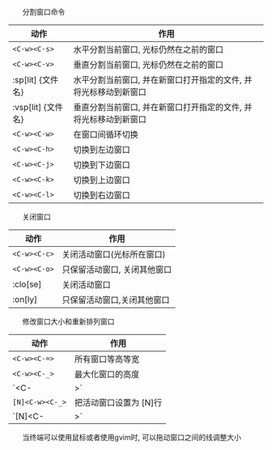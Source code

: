 &nbsp;&nbsp;&nbsp;&nbsp;&nbsp;&nbsp; 分割窗口命令

| 动作               | 作用                                                             |
|--------------------|------------------------------------------------------------------|
| `<C-w><C-s>`       | 水平分割当前窗口, 光标仍然在之前的窗口                           |
| `<C-w><C-v>`       | 垂直分割当前窗口, 光标仍然在之前的窗口                           |
| :sp[lit] {文件名}  | 水平分割当前窗口, 并在新窗口打开指定的文件, 并将光标移动到新窗口 |
| :vsp[lit] {文件名} | 垂直分割当前窗口, 并在新窗口打开指定的文件, 并将光标移动到新窗口 |
| `<C-w><C-w>`       | 在窗口间循环切换                                                 |
| `<C-w><C-h>`       | 切换到左边窗口                                                   |
| `<C-w><C-j>`       | 切换到下边窗口                                                   |
| `<C-w><C-k>`       | 切换到上边窗口                                                   |
| `<C-w><C-l>`       | 切换到右边窗口                                                   |

&nbsp;&nbsp;&nbsp;&nbsp;&nbsp;&nbsp; 关闭窗口

| 动作         | 作用                         |
|--------------|------------------------------|
| `<C-w><C-c>` | 关闭活动窗口(光标所在窗口)   |
| `<C-w><C-o>` | 只保留活动窗口, 关闭其他窗口 |
| :clo[se]     | 关闭活动窗口                 |
| :on[ly]      | 只保留活动窗口,关闭其他窗口  |

&nbsp;&nbsp;&nbsp;&nbsp;&nbsp;&nbsp; 修改窗口大小和重新排列窗口

| 动作              | 作用             |
| ----------------- | -                |
| `<C-w><C-=>`      | 所有窗口等高等宽 |
| `<C-w><C-_>`      | 最大化窗口的高度 |
| `<C-w><C-|>`        | 最大化窗口的宽度
| `[N]<C-w><C-_>`     | 把活动窗口设置为 [N]行 
| `[N]<C-w><C-|>`     | 把活动窗口的宽度设置为 [N]行


&nbsp;&nbsp;&nbsp;&nbsp;&nbsp;&nbsp; 当终端可以使用鼠标或者使用gvim时, 可以拖动窗口之间的线调整大小
